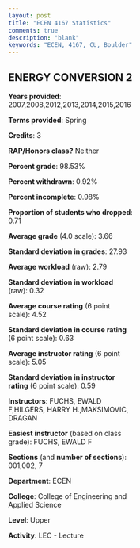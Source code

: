 ```yaml
---
layout: post
title: "ECEN 4167 Statistics"
comments: true
description: "blank"
keywords: "ECEN, 4167, CU, Boulder"
--- 
```

<head>
<script src="https://ajax.googleapis.com/ajax/libs/jquery/2.1.3/jquery.min.js"></script>
<script src="https://dl.dropboxusercontent.com/s/pc42nxpaw1ea4o9/highcharts.js?dl=0"></script>
<!-- <script src="../assets/js/highcharts.js"></script> -->
<style type="text/css">@font-face {
	font-family: "Bebas Neue";
	src: url(https://www.filehosting.org/file/details/544349/BebasNeue%20Regular.otf) format("opentype");
	}
	h1.Bebas { 
		font-family: "Bebas Neue", Verdana, Tahoma;
	}
</style>
</head>
<body>
	<div id="container" style="float: right; width: 45%; height: 88%; margin-left: 2.5%; margin-right: 2.5%;"></div>
	<script language="JavaScript">
		$(document).ready(function() {
		var chart = {type: 'column'};
		var title = {text: 'Grade Distribution'};
		var xAxis = {categories: ['A','B','C','D','F'],crosshair: true};
		var yAxis = {min: 0,title: {text: 'Percentage'}};
		var tooltip = {headerFormat: '<center><b><span style="font-size:20px">{point.key}</span></b></center>',
		               pointFormat: '<td style="padding:0"><b>{point.y:.1f}%</b></td>',
		               footerFormat: '</table>',shared: true,useHTML: true};
		var plotOptions = {column: {pointPadding: 0.0,borderWidth: 0}};  
		var credits = {enabled: false};var series= [{name: 'Percent',data: [81.16,10.87,7.25,0.72,0.0,]}];
		var json = {};
		json.chart = chart;
		json.title = title;
		json.tooltip = tooltip;
		json.xAxis = xAxis;
		json.yAxis = yAxis;  
		json.series = series;
		json.plotOptions = plotOptions;  
		json.credits = credits;
		$('#container').highcharts(json);
	});
	</script>
</body>
			   
## ENERGY CONVERSION 2

**Years provided**: 2007,2008,2012,2013,2014,2015,2016

**Terms provided**: Spring

**Credits**: 3

**RAP/Honors class?** Neither

**Percent grade**: 98.53%

**Percent withdrawn**: 0.92%

**Percent incomplete**: 0.98%

**Proportion of students who dropped**: 0.71

**Average grade** (4.0 scale): 3.66

**Standard deviation in grades**: 27.93

**Average workload** (raw): 2.79

**Standard deviation in workload** (raw): 0.32

**Average course rating** (6 point scale): 4.52

**Standard deviation in course rating** (6 point scale): 0.63

**Average instructor rating** (6 point scale): 5.05

**Standard deviation in instructor rating** (6 point scale): 0.59

**Instructors**: FUCHS, EWALD F,HILGERS, HARRY H.,MAKSIMOVIC, DRAGAN

**Easiest instructor** (based on class grade): FUCHS, EWALD F

**Sections** (and **number of sections**): 001,002, 7

**Department**: ECEN

**College**: College of Engineering and Applied Science

**Level**: Upper

**Activity**: LEC - Lecture